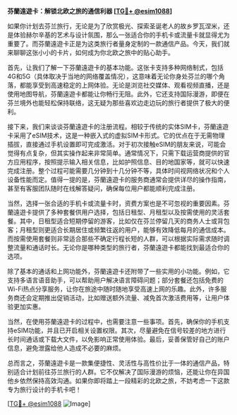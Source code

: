 **芬蘭遠遊卡：解锁北欧之旅的通信利器 [[TG💪+ @esim1088](https://t.me/s/esim1088)]**

如果你计划去芬兰旅行，无论是为了欣赏极光、探索圣诞老人的故乡罗瓦涅米，还是体验赫尔辛基的艺术与设计氛围，那么一张适合你的手机卡或流量卡就显得尤为重要了。而芬蘭遠遊卡正是为这类旅行者量身定制的一款通信产品。今天，我们就来聊聊这张小小的卡片，如何成为你北欧之旅中的贴心助手。

首先，让我们了解一下芬蘭遠遊卡的基本功能。这张卡支持多种网络制式，包括4G和5G（具体取决于当地的网络覆盖情况），这意味着无论你身处芬兰的哪个角落，都能享受到高速稳定的上网体验。无论是浏览社交媒体、观看视频直播，还是使用地图导航，芬蘭遠遊卡都能让你畅行无阻。此外，它还支持国际漫游，即便在芬兰境外也能轻松保持联络，这无疑为那些喜欢边走边玩的旅行者提供了极大的便利。

接下来，我们来谈谈芬蘭遠遊卡的注册流程。相较于传统的实体SIM卡，芬蘭遠遊卡采用了eSIM技术，这是一种嵌入式的虚拟SIM卡形式。它的优点在于无需物理插拔，直接通过手机设置即可完成激活。对于初次接触eSIM的朋友来说，可能会觉得有点复杂，但其实操作起来非常简单。通常情况下，只需下载运营商提供的官方应用程序，按照提示输入相关信息，比如护照信息、目的地国家等，就可以快速完成注册。整个过程可能需要几分钟到十几分钟不等，具体时间视网络状况和个人设备性能而定。值得一提的是，芬蘭遠遊卡的服务商通常会提供详尽的操作指南，甚至有客服团队随时在线解答疑问，确保每位用户都能顺利完成注册。

当然，选择一张合适的手机卡或流量卡时，资费方案也是不可忽视的重要因素。芬蘭遠遊卡提供了多种套餐供用户选择，包括日租型、月租型以及按需使用的灵活套餐。其中，日租型适合短期停留的游客，比如仅在芬兰停留几天的商务人士或背包客；月租型则更适合长期居住或频繁往返的用户，能够有效降低每月的通信成本。而按需使用套餐则非常适合那些不确定行程长短的人群，可以根据实际需求随时调整流量和通话时长。无论你是哪种类型的旅行者，芬蘭遠遊卡都能找到最适合你的选项。

除了基本的通话和上网功能外，芬蘭遠遊卡还附带了一些实用的小功能。例如，它支持多语言语音助手，可以帮助用户解决语言障碍问题；部分套餐还包括免费的Wi-Fi热点分享服务，让你在旅途中随时随地享受高速上网的乐趣。此外，许多服务商还会定期推出促销活动，比如赠送额外流量、减免首次激活费用等，让用户体验更加实惠。

当然，在使用芬蘭遠遊卡的过程中，也需要注意一些事项。首先，确保你的手机支持eSIM功能，并且已开启相关设置权限。其次，尽量避免在信号较差的地方进行长时间通话或下载大文件，以免影响正常使用体验。最后，妥善保管好自己的账户信息，避免泄露给他人造成不必要的麻烦。

总而言之，芬蘭遠遊卡是一款集便捷性、灵活性与高性价比于一体的通信产品，特别适合计划前往芬兰旅行的人群。它不仅解决了国际漫游的烦恼，还能让你在异国他乡依然保持高效沟通。如果你即将踏上一段精彩的北欧之旅，不妨考虑一下这款专为旅行设计的手机卡吧！

[[TG💪+ @esim1088](https://t.me/s/esim1088) ![Image](https://i.postimg.cc/4NQfJmqS/Snipaste-2025-05-13-00-14-12.png)]